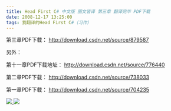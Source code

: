 ```yaml
---
title: Head First C# 中文版 图文皆译 第三章 翻译完毕 PDF下载
date: 2008-12-17 13:25:00
tags: 我翻译的Head First C#（习作）
---
```

第三章PDF下载： [ http://download.csdn.net/source/879587
](http://download.csdn.net/source/879587)

另外：

第十一章PDF下载地址： [ http://download.csdn.net/source/776440
](http://download.csdn.net/source/776440)

第二章PDF下载： [ http://download.csdn.net/source/738033
](http://download.csdn.net/source/738033)

第一章PDF下载： [ http://download.csdn.net/source/704235
](http://download.csdn.net/source/704235)



[ ![](https://profile.csdnimg.cn/5/2/5/3_cuipengfei1)
![](https://g.csdnimg.cn/static/user-reg-year/1x/11.png)
](https://blog.csdn.net/cuipengfei1)





